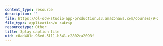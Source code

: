 ```yaml
---
content_type: resource
description: ''
file: https://ol-ocw-studio-app-production.s3.amazonaws.com/courses/9-20-animal-behavior-fall-2013/c0ad401d96ed5111b343c2802ca2093f_472248.vtt
file_type: application/x-subrip
resourcetype: Other
title: 3play caption file
uid: c0ad401d-96ed-5111-b343-c2802ca2093f
---
```

